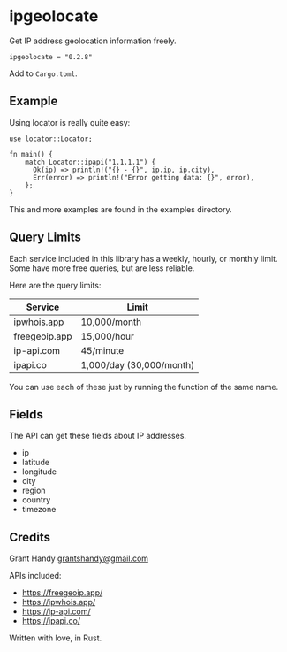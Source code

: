 # ipgeolocate
Get IP address geolocation information freely.

```
ipgeolocate = "0.2.8"
```
Add to `Cargo.toml`.

## Example
Using locator is really quite easy:
```
use locator::Locator;

fn main() {
    match Locator::ipapi("1.1.1.1") {
      Ok(ip) => println!("{} - {}", ip.ip, ip.city),
      Err(error) => println!("Error getting data: {}", error),
    };
}
```

This and more examples are found in the examples directory.

## Query Limits
Each service included in this library has a weekly, hourly, or monthly limit.
Some have more free queries, but are less reliable.

Here are the query limits:

| Service       | Limit                     |
| ---------     | ------------------------- |
| ipwhois.app   | 10,000/month              |
| freegeoip.app | 15,000/hour               |
| ip-api.com    | 45/minute                 |
| ipapi.co      | 1,000/day (30,000/month)  |

You can use each of these just by running the function of the same name.

## Fields
The API can get these fields about IP addresses.

- ip
- latitude
- longitude
- city
- region
- country
- timezone

## Credits
Grant Handy <grantshandy@gmail.com>

APIs included:
- https://freegeoip.app/
- https://ipwhois.app/
- https://ip-api.com/
- https://ipapi.co/

Written with love, in Rust.
